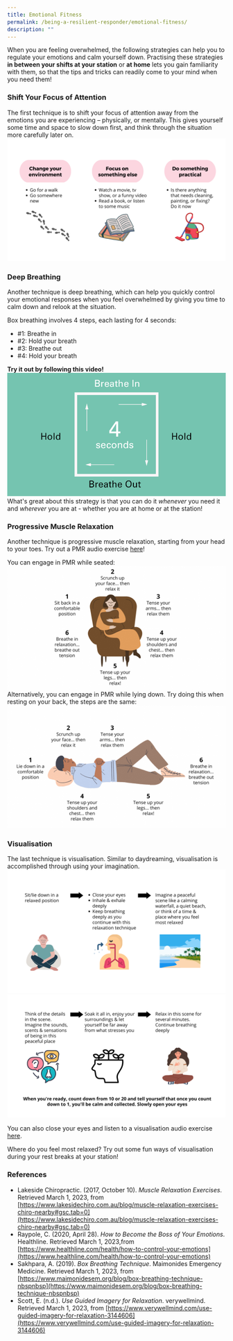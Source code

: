 ```yaml
---
title: Emotional Fitness
permalink: /being-a-resilient-responder/emotional-fitness/
description: ""
---
```

When you are feeling overwhelmed, the following strategies can help you to regulate your emotions and calm yourself down. Practising these strategies **in between your shifts at your station** or **at home** lets you gain familiarity with them, so that the tips and tricks can readily come to your mind when you need them!

### Shift Your Focus of Attention
The first technique is to shift your focus of attention away from the emotions you are experiencing – physically, or mentally. This gives yourself some time and space to slow down first, and think through the situation more carefully later on.
![](/images/emotional%20fitness%201%20(larger).png)

### Deep Breathing
Another technique is deep breathing, which can help you quickly control your emotional responses when you feel overwhelmed by giving you time to calm down and relook at the situation. 

Box breathing involves 4 steps, each lasting for 4 seconds:
* #1: Breathe in 
* #2: Hold your breath 
* #3: Breathe out 
* #4: Hold your breath

**Try it out by following this video!**
![](/images/box%20breathing.gif)
What's great about this strategy is that you can do it *whenever* you need it and *wherever* you are at - whether you are at home or at the station!

### Progressive Muscle Relaxation
Another technique is progressive muscle relaxation, starting from your head to your toes. Try out a PMR audio exercise [here](https://www.healthhub.sg/sites/assets/Assets/Programs/mindsg/audio/Progressive_Muscle_Relaxation.mp3)!

You can engage in PMR while seated:
![](/images/emotional%20fitness%203b.png)
Alternatively, you can engage in PMR while lying down. Try doing this when resting on your back, the steps are the same:
![](/images/emotional%20fitness%203a.png)



### Visualisation
The last technique is visualisation. Similar to daydreaming, visualisation is accomplished through using your imagination. 
![](/images/emotional%20fitness%204a%20(larger).png)
![](/images/emotional%20fitness%204b%20(larger).png)

You can also close your eyes and listen to a visualisation audio exercise [here](https://www.healthhub.sg/sites/assets/Assets/Programs/mindsg/audio/Guided_Imagery.mp3).

Where do you feel most relaxed? Try out some fun ways of visualisation during your rest breaks at your station!

### References
* Lakeside Chiropractic. (2017, October 10). _Muscle Relaxation Exercises_. Retrieved March 1, 2023, from [https://www.lakesidechiro.com.au/blog/muscle-relaxation-exercises-chiro-nearby#gsc.tab=0](https://www.lakesidechiro.com.au/blog/muscle-relaxation-exercises-chiro-nearby#gsc.tab=0)
* Raypole, C. (2020, April 28). *How to Become the Boss of Your Emotions*. Healthline. Retrieved March 1, 2023,from [https://www.healthline.com/health/how-to-control-your-emotions](https://www.healthline.com/health/how-to-control-your-emotions)
* Sakhpara, A. (2019). _Box Breathing Technique_. Maimonides Emergency Medicine. Retrieved March 1, 2023, from [https://www.maimonidesem.org/blog/box-breathing-technique-nbspnbsp](https://www.maimonidesem.org/blog/box-breathing-technique-nbspnbsp)
* Scott, E. (n.d.).  _Use Guided Imagery for Relaxation_. verywellmind. Retrieved March 1, 2023, from [https://www.verywellmind.com/use-guided-imagery-for-relaxation-3144606](https://www.verywellmind.com/use-guided-imagery-for-relaxation-3144606)